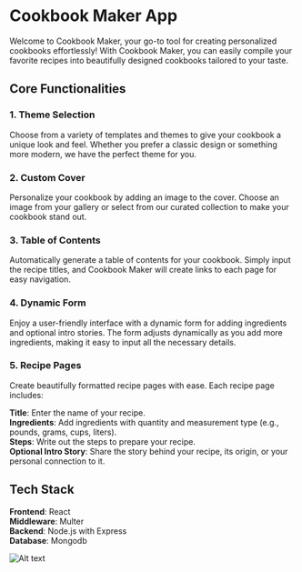 # Cookbook Maker App
Welcome to Cookbook Maker, your go-to tool for creating personalized cookbooks effortlessly! With Cookbook Maker, you can easily compile your favorite recipes into beautifully designed cookbooks tailored to your taste.

## Core Functionalities

### 1. Theme Selection
Choose from a variety of templates and themes to give your cookbook a unique look and feel. Whether you prefer a classic design or something more modern, we have the perfect theme for you.

### 2. Custom Cover
Personalize your cookbook by adding an image to the cover. Choose an image from your gallery or select from our curated collection to make your cookbook stand out.

### 3. Table of Contents
Automatically generate a table of contents for your cookbook. Simply input the recipe titles, and Cookbook Maker will create links to each page for easy navigation.

### 4. Dynamic Form
Enjoy a user-friendly interface with a dynamic form for adding ingredients and optional intro stories. The form adjusts dynamically as you add more ingredients, making it easy to input all the necessary details.

### 5. Recipe Pages
Create beautifully formatted recipe pages with ease. Each recipe page includes:

**Title**: Enter the name of your recipe.<br>
**Ingredients**: Add ingredients with quantity and measurement type (e.g., pounds, grams, cups, liters).<br>
**Steps**: Write out the steps to prepare your recipe.<br>
**Optional Intro Story**: Share the story behind your recipe, its origin, or your personal connection to it.

## Tech Stack

**Frontend**: React<br>
**Middleware**: Multer<br>
**Backend**: Node.js with Express<br>
**Database**: Mongodb

![Alt text]()